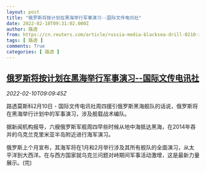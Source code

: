 ```yaml
---
layout: post
title: "俄罗斯将按计划在黑海举行军事演习--国际文传电讯社"
date: 2022-02-10T09:31:02.000Z
author: 路透
from: https://cn.reuters.com/article/russia-media-blacksea-drill-0210-idCNKBS2KF0X1
tags: [ 路透 ]
comments: True
categories: [ 路透 ]
---
```

<!--1644485462000-->
[俄罗斯将按计划在黑海举行军事演习--国际文传电讯社](https://cn.reuters.com/article/russia-media-blacksea-drill-0210-idCNKBS2KF0X1)
------

<div>
<div><i>2022-02-10T09:09:45Z</i></div><p>路透莫斯科2月10日 - 国际文传电讯社周四援引俄罗斯黑海舰队的话说，俄罗斯将在黑海举行计划中的军事演习，涉及舰载战术编队。</p><p>据新闻机构报导，六艘俄罗斯军舰周四早些时候从地中海抵达黑海，在2014年吞并的乌克兰克里米亚半岛附近进行海军演习。</p><p>俄罗斯上个月宣布，其海军将在1月和2月举行涉及其所有舰队的全面演习，从太平洋到大西洋。在与西方国家就乌克兰问题对峙期间军事活动激增，这是最新力量展示。(完)</p>
</div>
